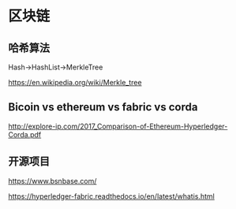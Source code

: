 

区块链
===================================


哈希算法
-----------------------------------
Hash->HashList->MerkleTree

https://en.wikipedia.org/wiki/Merkle_tree


Bicoin vs ethereum vs fabric vs corda
-----------------------------------

http://explore-ip.com/2017_Comparison-of-Ethereum-Hyperledger-Corda.pdf



开源项目
-----------------------------------
https://www.bsnbase.com/

https://hyperledger-fabric.readthedocs.io/en/latest/whatis.html
